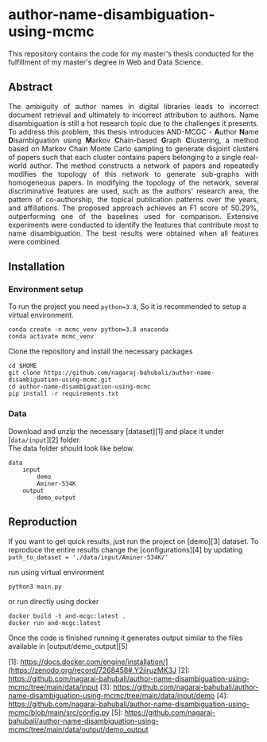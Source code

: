 # author-name-disambiguation-using-mcmc
This repository contains the code for my master's thesis conducted for the fulfillment of my master's degree in Web and Data Science.

## Abstract

<p align="justify"> The ambiguity of author names in digital libraries leads to incorrect document retrieval and ultimately to incorrect attribution to authors. Name disambiguation is still a hot research topic due to the challenges it presents. To address this problem, this thesis introduces AND-MCGC - <b>A</b>uthor <b>N</b>ame <b>D</b>isambiguation using <b>M</b>arkov <b>C</b>hain-based <b>G</b>raph <b>C</b>lustering, a method based on Markov Chain Monte Carlo sampling to generate disjoint clusters of papers such that each cluster contains papers belonging to a single real-world author. The method constructs a network of papers and repeatedly modifies the topology of this network to generate sub-graphs with homogeneous papers. In modifying the topology of the network, several discriminative features are used, such as the authors' research area, the pattern of co-authorship, the topical publication patterns over the years, and affiliations. The proposed approach achieves an F1 score of 50.29%, outperforming one of the baselines used for comparison. Extensive experiments were conducted to identify the features that contribute most to name disambiguation. The best results were obtained when all features were combined. </p>

## Installation
### Environment setup

To run the project you need `python=3.8`, So it is recommended to setup a virtual environment.
```
conda create -n mcmc_venv python=3.8 anaconda
conda activate mcmc_venv
```
Clone the repository and install the necessary packages
```
cd $HOME
git clone https://github.com/nagaraj-bahubali/author-name-disambiguation-using-mcmc.git
cd author-name-disambiguation-using-mcmc
pip install -r requirements.txt
```

### Data
Download and unzip the necessary [dataset][1] and place it under [`data/input`][2] folder.<br/>
The data folder should look like below.

```
data
    input
        demo
        Aminer-534K
    output
        demo_output
```

## Reproduction
If you want to get quick results, just run the project on [demo][3] dataset. To reproduce the entire results change the [configurations][4] by updating `path_to_dataset = './data/input/Aminer-534K/'`

run using virtual environment
```
python3 main.py
```
or run directly using docker
```
docker build -t and-mcgc:latest .
docker run and-mcgc:latest
```

Once the code is finished running it generates output similar to the files available in [output/demo_output][5]

[1]: https://docs.docker.com/engine/installation/](https://zenodo.org/record/7268458#.Y2jiruzMK3J
[2]: https://github.com/nagaraj-bahubali/author-name-disambiguation-using-mcmc/tree/main/data/input
[3]: https://github.com/nagaraj-bahubali/author-name-disambiguation-using-mcmc/tree/main/data/input/demo
[4]: https://github.com/nagaraj-bahubali/author-name-disambiguation-using-mcmc/blob/main/src/config.py
[5]: https://github.com/nagaraj-bahubali/author-name-disambiguation-using-mcmc/tree/main/data/output/demo_output
